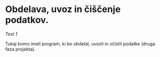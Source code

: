 # Obdelava, uvoz in čiščenje podatkov.

*Test 1*

Tukaj bomo imeli program, ki bo obdelal, uvozil in očistil podatke (druga faza
projekta).
